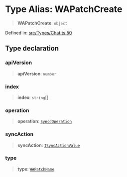 # Type Alias: WAPatchCreate

> **WAPatchCreate**: `object`

Defined in: [src/Types/Chat.ts:50](https://github.com/Fokusdotid/bail/blob/a029a4f9908cd3806112e8438f5a31dda1376b84/src/Types/Chat.ts#L50)

## Type declaration

### apiVersion

> **apiVersion**: `number`

### index

> **index**: `string`[]

### operation

> **operation**: [`SyncdOperation`](../namespaces/proto/namespaces/SyncdMutation/enumerations/SyncdOperation.md)

### syncAction

> **syncAction**: [`ISyncActionValue`](../namespaces/proto/interfaces/ISyncActionValue.md)

### type

> **type**: [`WAPatchName`](WAPatchName.md)
